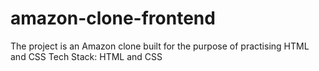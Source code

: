 # amazon-clone-frontend
The project is an Amazon clone built for the purpose of practising HTML and CSS
Tech Stack: HTML and CSS
